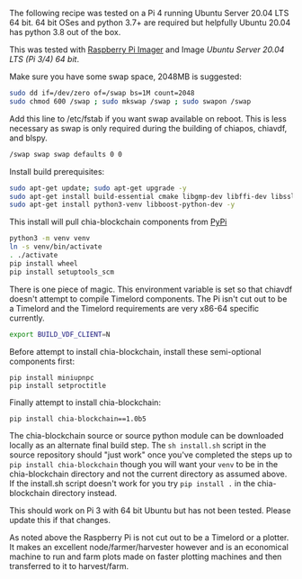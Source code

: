 The following recipe was tested on a Pi 4 running Ubuntu Server 20.04 LTS 64 bit. 64 bit OSes and python 3.7+ are required but helpfully Ubuntu 20.04 has python 3.8 out of the box.

This was tested with [Raspberry Pi Imager](https://www.raspberrypi.org/downloads/) and Image _Ubuntu Server 20.04 LTS (Pi 3/4) 64 bit_.


Make sure you have some swap space, 2048MB is suggested:
```bash
sudo dd if=/dev/zero of=/swap bs=1M count=2048
sudo chmod 600 /swap ; sudo mkswap /swap ; sudo swapon /swap
```
Add this line to /etc/fstab if you want swap available on reboot. This is less necessary as swap is only required during the building of chiapos, chiavdf, and blspy.
```bash
/swap swap swap defaults 0 0
```
Install build prerequisites:
```bash
sudo apt-get update; sudo apt-get upgrade -y
sudo apt-get install build-essential cmake libgmp-dev libffi-dev libssl-dev -y
sudo apt-get install python3-venv libboost-python-dev -y
```
This install will pull chia-blockchain components from [PyPi](https://pypi.org/)
```bash
python3 -m venv venv
ln -s venv/bin/activate
. ./activate
pip install wheel
pip install setuptools_scm
```
There is one piece of magic. This environment variable is set so that chiavdf doesn't attempt to compile Timelord components. The Pi isn't cut out to be a Timelord and the Timelord requirements are very x86-64 specific currently.
```bash
export BUILD_VDF_CLIENT=N
```
Before attempt to install chia-blockchain, install these semi-optional components first:
```
pip install miniupnpc 
pip install setproctitle
```
Finally attempt to install chia-blockchain:
```
pip install chia-blockchain==1.0b5
```

The chia-blockchain source or source python module can be downloaded locally as an alternate final build step. The `sh install.sh` script in the source repository should "just work" once you've completed the steps up to `pip install chia-blockchain` though you will want your `venv` to be in the chia-blockchain directory and not the current directory as assumed above. If the install.sh script doesn't work for you try `pip install .` in the chia-blockchain directory instead.

This should work on Pi 3 with 64 bit Ubuntu but has not been tested. Please update this if that changes.

As noted above the Raspberry Pi is not cut out to be a Timelord or a plotter. It makes an excellent node/farmer/harvester however and is an economical machine to run and farm plots made on faster plotting machines and then transferred to it to harvest/farm.